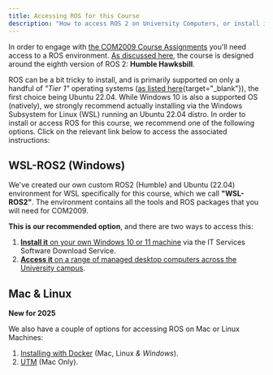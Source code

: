 ```yaml
---
title: Accessing ROS for this Course
description: "How to access ROS 2 on University Computers, or install it on your own."
---
```


In order to engage with [the COM2009 Course Assignments](../course/README.md) you'll need access to a ROS environment. [As discussed here](../about/robots.md#software), the course is designed around the eighth version of ROS 2: **Humble Hawksbill**. 

ROS can be a bit tricky to install, and is primarily supported on only a handful of *"Tier 1"* operating systems ([as listed here](https://docs.ros.org/en/humble/Installation.html){target="_blank"}), the first choice being Ubuntu 22.04. While Windows 10 is also a supported OS (natively), we strongly recommend actually installing via the Windows Subsystem for Linux (WSL) running an Ubuntu 22.04 distro. In order to install or access ROS for this course, we recommend one of the following options. Click on the relevant link below to access the associated instructions:

## WSL-ROS2 (Windows)

We've created our own custom ROS2 (Humble) and Ubuntu (22.04) environment for WSL specifically for this course, which we call **"WSL-ROS2"**. The environment contains all the tools and ROS packages that you will need for COM2009. 

**This is our recommended option**, and there are two ways to access this: 

1. [**Install it** on your own Windows 10 or 11 machine](./wsl-ros/install.md) via the IT Services Software Download Service.
1. [**Access it** on a range of managed desktop computers across the University campus](./wsl-ros/man-win.md).

## Mac & Linux

**New for 2025**

We also have a couple of options for accessing ROS on Mac or Linux Machines:

1. [Installing with Docker](./other-options/docker-ros2.md) (Mac, Linux *& Windows*).
1. [UTM](./other-options/utm.md) (Mac Only).


